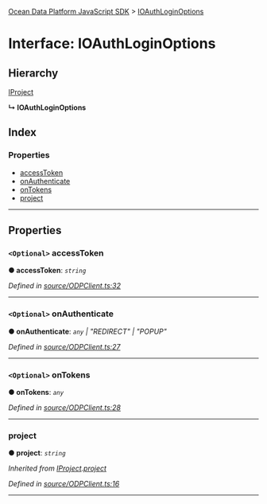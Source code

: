 [Ocean Data Platform JavaScript SDK](../README.md) > [IOAuthLoginOptions](../interfaces/ioauthloginoptions.md)

# Interface: IOAuthLoginOptions

## Hierarchy

 [IProject](iproject.md)

**↳ IOAuthLoginOptions**

## Index

### Properties

* [accessToken](ioauthloginoptions.md#accesstoken)
* [onAuthenticate](ioauthloginoptions.md#onauthenticate)
* [onTokens](ioauthloginoptions.md#ontokens)
* [project](ioauthloginoptions.md#project)

---

## Properties

<a id="accesstoken"></a>

### `<Optional>` accessToken

**● accessToken**: *`string`*

*Defined in [source/ODPClient.ts:32](https://github.com/C4IROcean/ODP-sdk-js/blob/d16dc4d/source/ODPClient.ts#L32)*

___
<a id="onauthenticate"></a>

### `<Optional>` onAuthenticate

**● onAuthenticate**: *`any` \| "REDIRECT" \| "POPUP"*

*Defined in [source/ODPClient.ts:27](https://github.com/C4IROcean/ODP-sdk-js/blob/d16dc4d/source/ODPClient.ts#L27)*

___
<a id="ontokens"></a>

### `<Optional>` onTokens

**● onTokens**: *`any`*

*Defined in [source/ODPClient.ts:28](https://github.com/C4IROcean/ODP-sdk-js/blob/d16dc4d/source/ODPClient.ts#L28)*

___
<a id="project"></a>

###  project

**● project**: *`string`*

*Inherited from [IProject](iproject.md).[project](iproject.md#project)*

*Defined in [source/ODPClient.ts:16](https://github.com/C4IROcean/ODP-sdk-js/blob/d16dc4d/source/ODPClient.ts#L16)*

___

